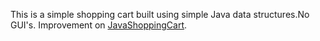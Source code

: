 This is a simple shopping cart built using simple Java data structures.No GUI's.
Improvement on [JavaShoppingCart](https://github.com/mtnjoroge/JavaShoppingApplication).

